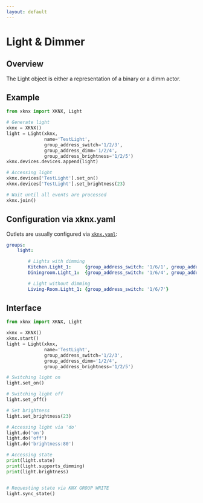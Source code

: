 ```yaml
---
layout: default
---
```


# [](#header-1)Light & Dimmer

## [](#header-2)Overview

The Light object is either a representation of a binary or a dimm actor. 

## [](#header-2)Example

```python
from xknx import XKNX, Light

# Generate light
xknx = XKNX()
light = Light(xknx,
              name='TestLight',
              group_address_switch='1/2/3',
              group_address_dimm='1/2/4',
              group_address_brightness='1/2/5')
xknx.devices.devices.append(light)

# Accessing light
xknx.devices['TestLight'].set_on()
xknx.devices['TestLight'].set_brightness(23)

# Wait until all events are processed
xknx.join()
``` 

## [](#header-2)Configuration via **xknx.yaml**

Outlets are usually configured via [`xknx.yaml`](/configuration):

```yaml
groups:
    light:

        # Lights with dimming
        Kitchen.Light_1:     {group_address_switch: '1/6/1', group_address_dimm: '1/6/2', group_address_brightness: '1/6/3'}
        Diningroom.Light_1:  {group_address_switch: '1/6/4', group_address_dimm: '1/6/5', group_address_brightness: '1/6/6'}

        # Light without dimming
        Living-Room.Light_1: {group_address_switch: '1/6/7'}
```


## [](#header-2)Interface


```python
from xknx import XKNX, Light

xknx = XKNX()
xknx.start()
light = Light(xknx,
              name='TestLight',
              group_address_switch='1/2/3',
              group_address_dimm='1/2/4',
              group_address_brightness='1/2/5')

# Switching light on
light.set_on()

# Switching light off
light.set_off()

# Set brightness
light.set_brightness(23)

# Accessing light via 'do'
light.do('on')
light.do('off')
light.do('brightness:80')

# Accessing state
print(light.state)
print(light.supports_dimming)
print(light.brightness)


# Requesting state via KNX GROUP WRITE
light.sync_state()
```



